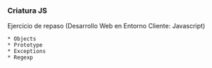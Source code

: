 ### Criatura JS

Ejercicio de repaso (Desarrollo Web en Entorno Cliente: Javascript)

	* Objects
	* Prototype
	* Exceptions
	* Regexp
